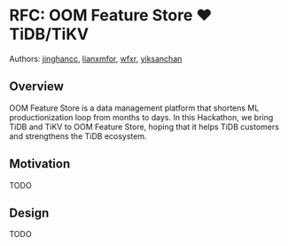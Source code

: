 # RFC: OOM Feature Store ❤️ TiDB/TiKV

Authors: [jinghancc](https://github.com/jinghancc), 
[lianxmfor](https://github.com/lianxmfor), 
[wfxr](https://github.com/wfxr), 
[yiksanchan](https://github.com/yiksanchan)

## Overview

OOM Feature Store is a data management platform that shortens ML productionization loop from months to days.
In this Hackathon, we bring TiDB and TiKV to OOM Feature Store, hoping that it helps TiDB customers and strengthens the TiDB ecosystem.

## Motivation

<!-- Launching an ML model to production takes much more effort than training a model on Jupyter Notebook. -->

TODO

## Design

TODO

